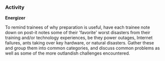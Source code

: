 ### Activity

**Energizer**

To remind trainees of why preparation is useful, have each trainee note down on post-it notes some of their 'favorite' worst disasters from their training and/or technology experiences, be they power outages, Internet failures, ants taking over key hardware, or natural disasters.  Gather these and group them into common categories, and discuss common problems as well as some of the more outlandish challenges encountered.